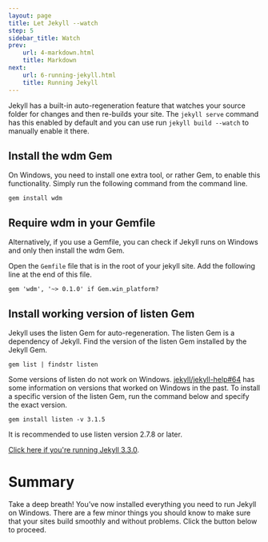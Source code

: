 ```yaml
---
layout: page
title: Let Jekyll --watch
step: 5
sidebar_title: Watch
prev:
    url: 4-markdown.html
    title: Markdown
next:
    url: 6-running-jekyll.html
    title: Running Jekyll
---
```


Jekyll has a built-in auto-regeneration feature that watches your source folder for changes and then re-builds your site. The `jekyll serve` command has this enabled by default and you can use run `jekyll build --watch` to manually enable it there.

## Install the wdm Gem
On Windows, you need to install one extra tool, or rather Gem, to enable this functionality. Simply run the following command from the command line.

```
gem install wdm
```

## Require wdm in your Gemfile
Alternatively, if you use a Gemfile, you can check if Jekyll runs on Windows and only then install the wdm Gem.

Open the `Gemfile` file that is in the root of your jekyll site. Add the following line at the end of this file. 

```
gem 'wdm', '~> 0.1.0' if Gem.win_platform?
```

## Install working version of listen Gem
Jekyll uses the listen Gem for auto-regeneration. The listen Gem is a dependency of Jekyll. Find the version of the listen Gem installed by the Jekyll Gem.

```
gem list | findstr listen
```

Some versions of listen do not work on Windows. [jekyll/jekyll-help#64](https://github.com/jekyll/jekyll-help/issues/64) has some information on versions that worked on Windows in the past. To install a specific version of the listen Gem, run the command below and specify the exact version.

```
gem install listen -v 3.1.5
```

It is recommended to use listen version 2.7.8 or later.

[Click here if you're running Jekyll 3.3.0](5x-wdm-gem-watchissue.html).


# Summary
Take a deep breath! You’ve now installed everything you need to run Jekyll on Windows. There are a few minor things you should know to make sure that your sites build smoothly and without problems. Click the button below to proceed.